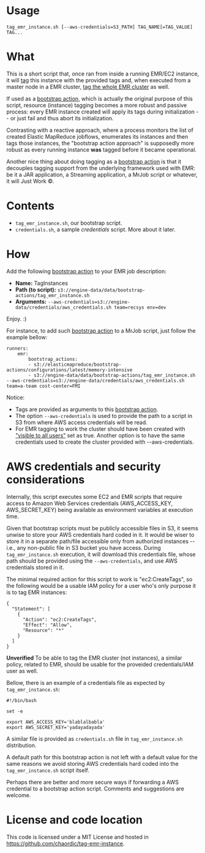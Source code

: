 Usage
=====

    tag_emr_instance.sh [--aws-credentials=S3_PATH] TAG_NAME[=TAG_VALUE] TAG...

What
====

This is a short script that, once ran from inside a running EMR/EC2
instance, it will [tag][] this instance with the provided tags and, when
executed from a master node in a EMR cluster, [tag the whole EMR
cluster][emr-tag] as well.

If used as a [bootstrap action][], which is actually the original purpose of
this script, resource (instance) tagging becomes a more robust and
passive process: every EMR instance created will apply its tags during
initialization -- or just fail and thus abort its initialization.

Contrasting with a reactive approach, where a process monitors the list
of created Elastic MapReduce jobflows, enumerates its instances and then
tags those instances, the "bootstrap action approach" is supposedly more
robust as every running instance **was** tagged before it became
operational.

Another nice thing about doing tagging as a [bootstrap action][] is that it
decouples tagging support from the underlying framework used with EMR:
be it a JAR application, a Streaming application, a MrJob script or
whatever, it will Just Work &copy;.

Contents
========

* `tag_emr_instance.sh`, our bootstrap script.
* `credentials.sh`, a sample  _credentials_ script. More about it later.

How
===

Add the following [bootstrap action][] to your EMR job description:

* **Name:** TagInstances
* **Path (to script):** `s3://engine-data/data/bootstrap-actions/tag_emr_instance.sh`
* **Arguments:** `--aws-credentials=s3://engine-data/credentials/aws_credentials.sh team=recsys env=dev`

Enjoy. :)

For instance, to add such [bootstrap action][] to a MrJob script, just follow the example bellow:

    runners:
        emr:
            bootstrap_actions:
            - s3://elasticmapreduce/bootstrap-actions/configurations/latest/memory-intensive
            - s3://engine-data/data/bootstrap-actions/tag_emr_instance.sh --aws-credentials=s3://engine-data/credentials/aws_credentials.sh team=a-team cost-center=FMI


Notice:

* Tags are provided as arguments to this [bootstrap action][].
* The option `--aws-credentials` is used to provide the path to a script
  in S3 from where AWS access credentials will be read.
* For EMR tagging to work the cluster should have been created with ["visible
  to all users"][visibility] set as true. Another option is to have the same
  credentials used to create the cluster provided with --aws-credentials.


AWS credentials and security considerations
===========================================

Internally, this script executes some EC2 and EMR scripts that require access
to Amazon Web Services credentials (AWS_ACCESS_KEY, AWS_SECRET_KEY) being
available as environment variables at execution time.

Given that bootstrap scripts must be publicly accessible files in S3, it
seems unwise to store your AWS credentials hard coded in it. It would be
wiser to store it in a separate  path/file accessible only from
authorized instances -- i.e., any non-public file in S3 bucket you have
access. During `tag_emr_instance.sh` execution, it will download this
credentials file, whose path should be provided using the
`--aws-credentials`, and use AWS credentials stored in it.

The minimal required action for this script to work is "ec2:CreateTags",
so the following would be a usable IAM policy for a user who's only purpose
it is to tag EMR instances:

    {
      "Statement": [
        {
          "Action": "ec2:CreateTags",
          "Effect": "Allow",
          "Resource": "*"
        }
      ]
    }

 **Unverified** To be able to tag the EMR cluster (not instances), a similar policy, related to EMR, should be usable for the proveided credentials/IAM user as well.


Bellow, there is an example of a credentials file  as expected by
`tag_emr_instance.sh`:

    #!/bin/bash

    set -e

    export AWS_ACCESS_KEY='blablalbabla'
    export AWS_SECRET_KEY='yadayadayada'

A similar file is provided as `credentials.sh` file in
`tag_emr_instance.sh` distribution.

A default path for this bootstrap action is not left with a default
value for the same reasons we avoid storing AWS credentials hard coded
into the `tag_emr_instance.sh` script itself.

Perhaps there are better and more secure ways if forwarding a AWS
credential to a bootstrap action script. Comments and suggestions are
welcome.


License and code location
=========================

This code is licensed under a MIT License and hosted in
https://github.com/chaordic/tag-emr-instance.



[tag]: http://docs.aws.amazon.com/AWSEC2/latest/UserGuide/Using_Tags.html (Tagging Your EC2 Resources)

[bootstrap action]: http://docs.aws.amazon.com/ElasticMapReduce/latest/DeveloperGuide/Bootstrap.html (Bootstrap Actions)

[Instance Metadata Service]: http://docs.aws.amazon.com/AWSEC2/latest/UserGuide/AESDG-chapter-instancedata.html

[emr-tag]: http://docs.aws.amazon.com/ElasticMapReduce/latest/DeveloperGuide/emr-plan-tags.html

[visibility]: https://docs.aws.amazon.com/ElasticMapReduce/latest/DeveloperGuide/emr-plan-access-iam.html